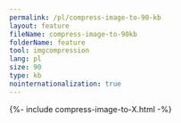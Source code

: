 ```yaml
---
permalink: /pl/compress-image-to-90-kb
layout: feature
fileName: compress-image-to-90kb
folderName: feature
tool: imgcompression
lang: pl
size: 90
type: kb
nointernationalization: true
---
```

{%- include compress-image-to-X.html -%}       
